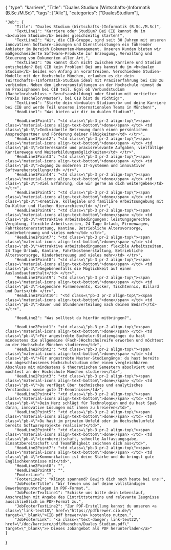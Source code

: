 {
    "type": "karriere",
    "Title": "Duales Studium (Wirtschafts-)Informatik (B.Sc./M.Sc)",
    "tags": ["Alle"],
    "categories": ["DualesStudium"],

    "Job": {
        "Title": "Duales Studium (Wirtschafts-)Informatik (B.Sc./M.Sc)",
        "TextLine1": "Karriere oder Studium? Bei CIB kannst du im <b>dualen Studium</b> beides gleichzeitig starten!",
        "TextLine2": "Wir, die CIB-Gruppe, sind seit 30 Jahren mit unseren innovativen Software-Lösungen und Dienstleistungen ein führender Anbieter im Bereich Dokumenten-Management. Unseren Kunden bieten wir maßgeschneiderte Software-Produkte zur Erzeugung, Verwaltung und Steuerung von Dokumenten aller Art.",
        "TextLine3": "Du kannst dich nicht zwischen Karriere und Studium entscheiden? Bei CIB kein Problem! Bei uns kannst du im <b>dualen Studium</b> beides von Anfang an vorantreiben. Verschiedene Studien-Modelle mit der Hochschule München, erlauben es dir dein (Wirtschafts-)Informatik-Studium ideal mit Praxiserfahrung bei CIB zu verbinden. Neben den Lehrveranstaltungen an der Hochschule nimmst du an Praxisphasen bei CIB teil. Egal ob Verbundstudium (Bachelorabschluss + Berufsausbildung) oder Studium mit vertiefter Praxis (Bachelor/Master), bei CIB bist du richtig!",
        "TextLine4": "Starte dein <b>dualen Studium</b> und deine Karriere bei CIB und werde Teil unseres internationalen Teams in München!",
        "HeadLine1": "Was bieten wir dir im dualen Studium?",

        "HeadLine1Point1": "<td class=\"pb-3 pr-2 align-top\"><span class=\"material-icons align-text-bottom\">done</span> </td> <td class=\"pb-3\">Individuelle Betreuung durch einen persönlichen Ansprechpartner und Förderung deiner Fähigkeiten</td> </tr>",
        "HeadLine1Point2": "<td class=\"pb-3 pr-2 align-top\"><span class=\"material-icons align-text-bottom\">done</span> </td> <td class=\"pb-3\">Interessante und praxisrelevante Aufgaben, vielfältige Karrierewege und Weiterbildungsmöglichkeiten</td> </tr>",
        "HeadLine1Point3": "<td class=\"pb-3 pr-2 align-top\"><span class=\"material-icons align-text-bottom\">done</span> </td> <td class=\"pb-3\">Zugang zu modernen IT-Systemen und innovativer Softwareherstellung</td> </tr>",
        "HeadLine1Point4": "<td class=\"pb-3 pr-2 align-top\"><span class=\"material-icons align-text-bottom\">done</span> </td> <td class=\"pb-3\">Viel Erfahrung, die wir gerne an dich weitergeben</td> </tr>",
        "HeadLine1Point5": "<td class=\"pb-3 pr-2 align-top\"><span class=\"material-icons align-text-bottom\">done</span> </td> <td class=\"pb-3\">Kreative, kollegiale und familiäre Arbeitsumgebung mit Du-Kultur und flachen Hierarchien</td> </tr>",
        "HeadLine1Point6": "<td class=\"pb-3 pr-2 align-top\"><span class=\"material-icons align-text-bottom\">done</span> </td> <td class=\"pb-3\">Attraktive Arbeitsbedingungen: leistungsgerechte Vergütung, flexible Arbeitszeiten, 24 Tage Urlaub, Firmenwagen, Fahrtkostenerstattung, Kantine, Betriebliche Altersvorsorge, Kinderbetreuung und vieles mehr</td> </tr>",
        "HeadLine1Point7": "<td class=\"pb-3 pr-2 align-top\"><span class=\"material-icons align-text-bottom\">done</span> </td> <td class=\"pb-3\">Attraktive Arbeitsbedingungen: flexible Arbeitszeiten, 24 Tage Urlaub, Kantine, Fahrtkostenerstattung, Betriebliche Altersvorsorge, Kinderbetreuung und vieles mehr</td> </tr>",
        "HeadLine1Point8": "<td class=\"pb-3 pr-2 align-top\"><span class=\"material-icons align-text-bottom\">done</span> </td> <td class=\"pb-3\">Gegebenenfalls die Möglichkeit auf einen Auslandsaufenthalt</td> </tr>",
        "HeadLine1Point9": "<td class=\"pb-3 pr-2 align-top\"><span class=\"material-icons align-text-bottom\">done</span> </td> <td class=\"pb-3\">Legendäre Firmenevents, Kicker, Tischtennis, Billard und Darts</td> </tr>",
        "HeadLine1Point10": "<td class=\"pb-3 pr-2 align-top\"><span class=\"material-icons align-text-bottom\">done</span> </td> <td class=\"pb-3\">Dauer und Stundenverteilung nach deinem Bedarf</td> </tr>",

        "HeadLine2": "Was solltest du hierfür mitbringen?",

        "HeadLine2Point1": "<td class=\"pb-3 pr-2 align-top\"><span class=\"material-icons align-text-bottom\">done</span> </td> <td class=\"pb-4\">Für angestrebte Bachelor-Studiengänge: du hast mindestens die allgemeine (Fach-)Hochschulreife erworben und möchtest an der Hochschule München studieren</td>",
        "HeadLine2Point2": "<td class=\"pb-3 pr-2 align-top\"><span class=\"material-icons align-text-bottom\">done</span> </td> <td class=\"pb-4\">Für angestrebte Master-Studiengänge: du hast bereits ein abgeschlossenes Hochschulstudium oder einen vergleichbaren Abschluss mit mindestens 6 theoretischen Semestern absolviert und möchtest an der Hochschule München studieren</td>",
        "HeadLine2Point3": "<td class=\"pb-3 pr-2 align-top\"><span class=\"material-icons align-text-bottom\">done</span> </td> <td class=\"pb-4\">Du verfügst über technisches und analytisches Verständnis sowie gute IT-Kenntnisse</td>",
        "HeadLine2Point4": "<td class=\"pb-3 pr-2 align-top\"><span class=\"material-icons align-text-bottom\">done</span> </td> <td class=\"pb-4\">Dein Herz schlägt für Technologien und du hast Spaß daran, innovative Lösungen mit ihnen zu kreieren</td>",
        "HeadLine2Point5": "<td class=\"pb-3 pr-2 align-top\"><span class=\"material-icons align-text-bottom\">done</span> </td> <td class=\"pb-4\">Du hast im privaten Umfeld oder im Hochschulumfeld bereits Softwareprojekte realisiert</td>",
        "HeadLine2Point6": "<td class=\"pb-3 pr-2 align-top\"><span class=\"material-icons align-text-bottom\">done</span> </td> <td class=\"pb-4\">Lernbereitschaft, schnelle Auffassungsgabe, Einsatzbereitschaft und Teamfähigkeit zeichnen dich aus</td>",
        "HeadLine2Point7": "<td class=\"pb-3 pr-2 align-top\"><span class=\"material-icons align-text-bottom\">done</span> </td> <td class=\"pb-4\">Kommunikation ist deine Stärke und du bringst gute Englischkenntnisse mit</td>",
        "HeadLine2Point8": "",
        "HeadLine2Point9": "",
        "FooterLine": "",
        "FooterLine2": "Klingt spannend? Bewirb dich noch heute bei uns!",
        "JobFooterTitle": "Wir freuen uns auf deine vollständigen Bewerbungsunterlagen im PDF-Format.",
        "JobFooterTextLine1": "Schicke uns bitte dein Lebenslauf, Anschreiben mit Angabe des Eintrittstermins und relevante Zeugnisse ausschließlich im PDF-Format zu.",
        "JobFooterTextLine2": "Zur PDF-Erstellung kannst du unseren <a class=\"link-text18\" href=\"https://pdfbrewer.cib.de/\" target=\"_blank\">CIB pdf brewer</a> kostenlos nutzen.",
        "JobFooterLink": "<a class=\"text-danger; link-text22\" href=\"/doc/karriere/pdf/Muenchen/Duales_Studium.pdf\" target=\"_blank\">> Dieses Jobangebot als PDF herunterladen</a>"
    }

}
